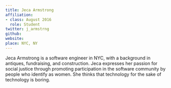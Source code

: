 ```yaml
---
title: Jeca Armstrong
affiliation:
- class: August 2016
  role: Student
twitter: j_armstrng
github: 
website: 
place: NYC, NY
---
```

Jeca Armstrong is a software engineer in NYC, with a background in antiques, fundraising, and construction. Jeca expresses her passion for social justice through promoting participation in the software community by people who identify as women. She thinks that technology for the sake of technology is boring.